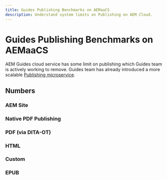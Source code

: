 ```yaml
---
title: Guides Publishing Benchmarks on AEMaaCS
description: Understand system limits on Publishing on AEM Cloud.
---
```


# Guides Publishing Benchmarks on AEMaaCS
AEM Guides cloud service has some limit on publishing which Guides team is actively working to remove. Guides team has already introduced a more scalable [Publishing microservice](publish-microservice-architecture-and-performance.md). 

## Numbers

### AEM Site
### Native PDF Publishing
### PDF (via DITA-OT)
### HTML
### Custom
### EPUB
